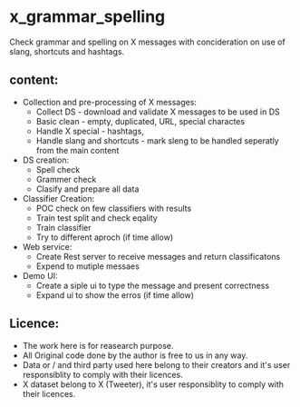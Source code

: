 # x_grammar_spelling
Check grammar and spelling on X messages with concideration on use of slang, shortcuts and hashtags.

## content:
- Collection and pre-processing of X messages:
  - Collect DS - download and validate X messages to be used in DS 
  - Basic clean - empty, duplicated, URL, special charactes 
  - Handle X special - hashtags,
  - Handle slang and shortcuts - mark sleng to be handled seperatly from the main content
- DS creation:
  - Spell check
  - Grammer check
  - Clasify and prepare all data
- Classifier Creation:
  - POC check on few classifiers with results
  - Train test split and check eqality
  - Train classifier
  - Try to different aproch (if time allow)
- Web service:
  - Create Rest server to receive messages and return classificatons
  - Expend to mutiple messaes
- Demo UI:
  - Create a siple ui to type the message and present correctness
  - Expand ui to show the erros (if time allow)     

## Licence:
- The work here is for reasearch purpose.
- All Original code done by the author is free to us in any way. 
- Data or / and third party used here belong to their creators and it's user responsiblity to comply with their licences. 
- X dataset belong to X (Tweeter), it's user responsiblity to comply with their licences. 
